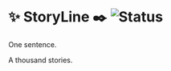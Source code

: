 # ✨ StoryLine ✒️ ![Status](https://img.shields.io/badge/status-ONGOING-brightgreen)

One sentence.

A thousand stories.